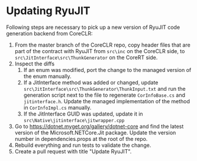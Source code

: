 # Updating RyuJIT

Following steps are necessary to pick up a new version of RyuJIT code generation backend from CoreCLR:

1. From the master branch of the CoreCLR repo, copy header files that are part of the contract with RyuJIT from `src\inc` on the CoreCLR side, to `src\JitInterface\src\ThunkGenerator` on the CoreRT side.
2. Inspect the diffs
    1. If an enum was modified, port the change to the managed version of the enum manually.
    2. If a JitInterface method was added or changed, update `src\JitInterface\src\ThunkGenerator\ThunkInput.txt` and run the generation script next to the file to regenerate `CorInfoBase.cs` and `jitinterface.h`. Update the managed implementation of the method in `CorInfoImpl.cs` manually.
    3. If the JitInterface GUID was updated, update it in `src\Native\jitinterface\jitwrapper.cpp`
3. Go to https://dotnet.myget.org/gallery/dotnet-core and find the latest version of the Microsoft.NETCore.Jit package. Update the version number in dependencies.props at the root of the repo.
4. Rebuild everything and run tests to validate the change.
5. Create a pull request with title "Update RyuJIT".
